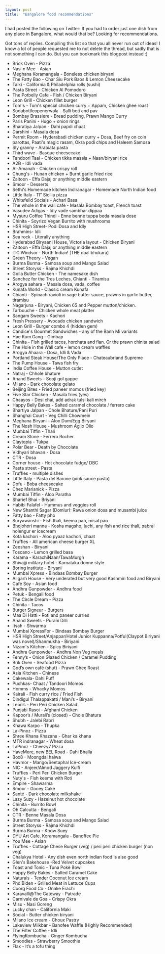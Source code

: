 ```yaml
---
layout: post
title:  "Bangalore food recommendations"
---
```


I had posted the following on Twitter: If you had to order just one dish from any place in Bangalore, what would that be? Looking for recommendations.

Got tons of replies. Compiling this list so that you all never run out of ideas! I know a lot of people requested me to not delete the thread, but sadly that is not something I can do. But you can bookmark this blogpost instead :)

- Brick Oven - Pizza
- Nasi n Mee - Asian
-  Meghana Koramangala - Boneless chicken biryani
- The Fatty Bao - Char Siu Pork Baos & Lemon Cheesecake
- Taiki - California & Philadelphia rolls (sushi)
- Pasta Street - Chicken Al Pomodoro
- The Potbelly Cafe - Fish / Chicken Biryani
- Leon Grill - Chicken fillet burger
- Tom's - Tom's special chicken curry + Appam, Chicken ghee roast
- Sodabottleopenerwala - Salli boti and pav
- Bombay Brassiere - Bread pudding, Prawn Mango Curry
- Paris Panini - Hugo + onion rings
- Bharatiya Jalpan - Dahi papdi chaat
- Darshini - Masala dosa
- Permit Room - Hyderabadi chicken curry + Dosa, Beef fry on coin parottas, Paati's magic rasam, Okra podi chips and Haleem Samosa
- Sly granny - Arabiata pasta
- Third wave - Basque cheesecake
- Tandoori Taal - Chicken tikka masala + Naan/biryani rice
- A2B - Idli vada
- Al-Amanah - Chicken crispy roll
- Chung's - Hunan chicken + Burnt garlic fried rice
- Zaitoon - Effa Dajaj or anything middle eastern
- Smoor - Desserts
- Sethi's Homemade kitchen Indiranagar - Homemade North Indian food
- Little Italy - 11” Sicilia pizza
- Whitefeild Socials - Achari Basa
- The whole in the wall cafe - Masala Bombay toast, French toast
- Vasudev Adigas - Idly vade sambhar dippaa
- Mysuru Coffee Thindi - Enne benne tuppa beda masala dose
- Chinita - Soyrizo Vegan Burrito with mushrooms
- HSR High Street- Podi Dosa and Idly
- Brahmins- Idli
- Sea rock - Literally anything
- Hyderabad Biryaani House, Victoria layout - Chicken Biryani
- Zaitoon - Effa Dajaj or anything middle eastern
- ITC Windsor - North Indian! (THE daal bhukara)
- Green Theory - Vegan
- Burma Burma - Samosa soup and Mango Salad
- Street Storyss - Rajma Khichdi
- Goila Butter Chicken - The namesake dish
- Sanchez for the Tres Leches, Chianti - Tiramisu
- Arogya aahara - Masala dosa, vada, coffee
- Kunafa World - Classic cream Kunafa
- Chianti - Spinach ravioli in sage butter sauce, prawns in garlic butter, tiramisu
- Nagarjuna - Biryani, Chicken 65 and Pepper mutton/chicken.
- Tarbouche - Chicken whole meat platter
- Sangam Sweets - Kachori
- Fresh Pressery - Avocado chicken sandwich
- Leon Grill - Burger combo 4 (hidden gem)
- Candice's Gourmet Sandwiches - any of the Banh Mi variants
- Hae Kum Gang - Gimbap
- Chinita - Fish grilled tacos, horchata and flan. Or the prawn chinita salad
- The Hole in the Wall cafe - lemon cream waffles
- Arogya Ahaara - Dosa, Idli & Vada
- Portland Steak House/The Only Place - Chateaubriand Supreme
- The Pump House - Tawa fish fry
- India Coffee House - Mutton cutlet
- Natraj - Chhole bhature
- Anand Sweets - Sooji gol gappe
- Milano - Dark chocolate gelato
- Beijing Bites - Fried paneer momos (fried key)
- Five Star Chicken - Masala fries (yes)
- Chaayos - Desi chai, add adrak tulsi kali mirch
- Happy Belly Bakes - Salted caramel chocolate / ferrero cake
- Bhartiya Jalpan - Chole Bhature/Pani Puri
- Shanghai Court - Veg Chilli Chowmein
- Meghana Biryani - Aloo Dum/Egg Biryani
- The Nosh House - Mushroom Aglio Olio
- Mumbai Tiffin - Thali
- Cream Stone - Ferrero Rocher
- Claytopia - Tukpa
- Polar Bear - Death by Chocolate
- Vidhyari bhavan - Dosa
- CTR - Dosa
- Corner house - Hot chocolate fudge/ DBC
- Pasta street - Pasta
- Truffles - multiple dishes
- Little Italy - Pasta del Barone (pink sauce pasta)  
- Dofu - Boba cheesecake  
- Chez Marianick - Pizza
- Mumbai Tiffin - Aloo Paratha
- Sharief Bhai - Briyani
- Habibi Falafel - Hummus and veggies roll
- New Shanthi Sagar (Domlur): Rawa onion dosa and musambi juice
- Fatty bao - Fatty pho
- Suryawanshi - Fish thali, keema pao, misal pao
- Bhojohori manna - Kosha magsho, luchi, any fish and rice thali, pabrai nolengur er icecream
- Kota kachori - Aloo pyaaz kachori, chaat
- Truffles - All american cheese burger XL
- Zeeshan - Biryani
- Toscano - Lemon grilled basa
- Karama - KarachiNaan/TawaMurgh
- Shivajji military hotel - Karnataka donne style
- Boring institute - Biryani
- Mumbai Xpress - Bindaas Bombay Burger
- Aligarh House - Very underated but very good Kashmiri food and Biryani
- Cafe Soy - Asian food
- Andhra Gunpowder - Andhra food
- Petuk - Bengali food
- The Circle Dream - Pizza
- Chinita - Tacos
- Burger Signeur - Burgers
- Maa Di Hatti - Roti and paneer curries
- Anand Sweets - Purani Dilli
- Itsah - Shwarma
- Mumbai XpressFor - Bindaas Bombay Burger
- HSR High Street/Anjappar/Hotel Junior Kuppanna/Potful(Claypot Biriyani was novel)/Shanmukha - Biriyani
- Nizam's Kitchen - Spicy Biriyani
- Andhra Gunpowder - Andhra Non Veg meals  
- Fenny’s - Onion Glazed Chicken / Caramel Pudding
- Brik Oven - Seafood Pizza
- God’s own café (shut) - Prawn Ghee Roast
- Asia Kitchen - Chinese
- Cakewala- Dahi Puff
- Puchkas- Chaat / Tandoori Momos
- Homms - Whacky Momos
- Kairali - Fish curry rice / Fried Fish
- Dindigul Thalappakatti / Mani’s - Biryani
- Leon’s - Peri Peri Chicken Salad
- Punjabi Rasoi - Afghani Chicken
- Kapoor’s / Murali’s (closed) - Chole Bhatura
- Shubh - Jalebi Rabri
- Khawa Karpo - Thupka
- La-Pinoz - Pizza
- Shree Khana Khazana - Ghar ka khana
- MTR indranagar - Wheat dosa
- LaPinoz - Cheezy7 Pizza
- HaveMore, new BEL Road - Dahi Bhalla
- Box8 - Moongdal halwa
- Havmor - Mango/Seetaphal Ice-cream
- NIC - Anjeer/Almod Jaggery Kulfi
- Truffles - Peri Peri Chicken Burger
- Nuty's - Fish keema with Roti
- Empire - Shawarma
- Smoor - Gooey Cake
- Santé - Dark chocolate milkshake
- Lazy Suzy - Hazelnut hot chocolate
- Chinita - Burrito Bowl
- Oh Calcutta - Bengali
- CTR - Benne Masala Dosa
- Burma Burma - Samosa soup and Mango Salad
- Street Storyss - Rajma Khichdi
- Burma Burma - Khow Suey
- DYU Art Cafe, Koramangala - Banoffee Pie
- You Mee - Asian
- Truffles - Cottage Chese Burger (veg) / peri peri chicken burger (non veg)
- Chalukya Hotel - Any dish even north indian food is also good
- Glen's Bakehouse -Red Velvet cupcakes
- Toast and Tonic - Tuna Pokè Bowl
- Happy Belly Bakes - Salted Caramel Cake
- Naturals - Tender Coconut Ice cream
- Pho Biden - Grilled Meat in Lettuce Cups
- Coorg Food Co - Onake Erachi
- Karavalli@The Gateway - Patrade
- Carnivale de Goa - Crispy Okra
- Misu - Nasi Goreng
- Lucky chan - California Maki
- Social - Butter chicken biryani
- Milano Ice cream - Choux Pastry
- Lakeview Milkbar - Banofee Waffle (Highly Recommended)
- The Filter Coffee - Idli
- FlyingKombucha - Ginger Kombucha
- Smoodies - Strawberry Smoothie
- Flax - It’s a tofu thing
